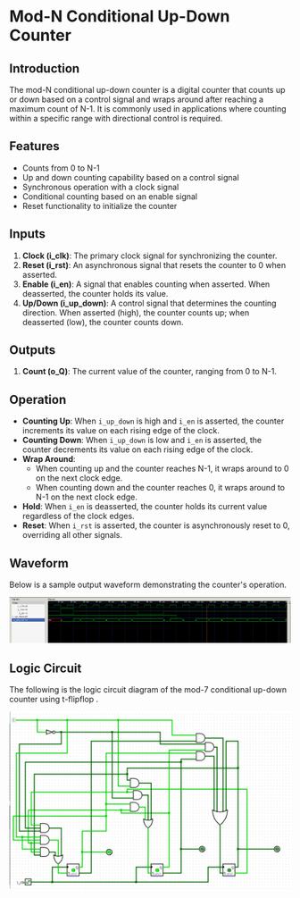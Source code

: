 # Mod-N Conditional Up-Down Counter

## Introduction

The mod-N conditional up-down counter is a digital counter that counts up or down based on a control signal and wraps around after reaching a maximum count of N-1. It is commonly used in applications where counting within a specific range with directional control is required.

## Features

- Counts from 0 to N-1
- Up and down counting capability based on a control signal
- Synchronous operation with a clock signal
- Conditional counting based on an enable signal
- Reset functionality to initialize the counter

## Inputs

1. **Clock (i_clk)**: The primary clock signal for synchronizing the counter.
2. **Reset (i_rst)**: An asynchronous signal that resets the counter to 0 when asserted.
3. **Enable (i_en)**: A signal that enables counting when asserted. When deasserted, the counter holds its value.
4. **Up/Down (i_up_down)**: A control signal that determines the counting direction. When asserted (high), the counter counts up; when deasserted (low), the counter counts down.

## Outputs

1. **Count (o_Q)**: The current value of the counter, ranging from 0 to N-1.

## Operation

- **Counting Up**: When `i_up_down` is high and `i_en` is asserted, the counter increments its value on each rising edge of the clock.
- **Counting Down**: When `i_up_down` is low and `i_en` is asserted, the counter decrements its value on each rising edge of the clock.
- **Wrap Around**:
  - When counting up and the counter reaches N-1, it wraps around to 0 on the next clock edge.
  - When counting down and the counter reaches 0, it wraps around to N-1 on the next clock edge.
- **Hold**: When `i_en` is deasserted, the counter holds its current value regardless of the clock edges.
- **Reset**: When `i_rst` is asserted, the counter is asynchronously reset to 0, overriding all other signals.

## Waveform

Below is a sample output waveform demonstrating the counter's operation. 

![Output Waveform](Waveform.png)

## Logic Circuit

The following is the logic circuit diagram of the mod-7 conditional up-down counter using t-flipflop .

![Logic Circuit](logic_circuit.png)


